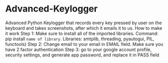 # Advanced-Keylogger
Advanced Python Keylogger that records every key pressed by user on the keyboard and takes screenshots, after which it emails it to us.
How to make it work
Step 1: Make sure to install all of the imported libraries. Command: pip install `name of library`. Libraries: smtplib, threading, pyautogui, PIL, functools)
Step 2: Change email to your email in EMAIL field. Make sure you have 2 factor authentication
Step 3: go to your google account profile, security settings, and generate app password, and replace it in PASS field
